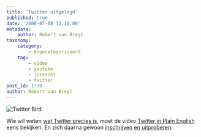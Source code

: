 ```yaml
---
title: 'Twitter uitgelegd'
published: true
date: '2008-07-08 13:10:00'
metadata:
    author: Robert van Bregt
taxonomy:
    category:
        - Ongecategoriseerd
    tag:
        - video
        - youtube
        - internet
        - twitter
post_id: 1730
author: Robert van Bregt
---
```


![Twitter Bird](https://breggologisch.files.wordpress.com/2008/05/twitter-bird.gif?w=128)

Wie wil weten [wat Twitter precies is](http://breggologisch.wordpress.com/2008/02/06/twitter-is-top/), moet de video [Twitter in Plain English](http://www.commoncraft.com/Twitter) eens bekijken. En zich daarna gewoon [inschrijven en uitproberen](http://twitter.com/signup).

 